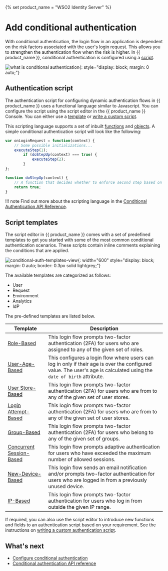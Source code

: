 {% set product_name = "WSO2 Identity Server" %}

# Add conditional authentication

With conditional authentication, the login flow in an application is dependent on the risk factors associated with the user's login request.
This allows you to strengthen the authentication flow when the risk is higher. In {{ product_name }}, conditional authentication is configured using a [script](#authentication-script).

![what is conditional authentication]({{base_path}}/assets/img/guides/conditional-auth/conditional-auth-intro.png){: style="display: block; margin: 0 auto;"}

## Authentication script

The authentication script for configuring dynamic authentication flows in {{ product_name }} uses a functional language similar to Javascript. You can configure the script using the script editor in the {{ product_name }} Console. You can either use a [template](#script-templates) or [write a custom script]({{base_path}}/guides/authentication/conditional-auth/write-your-first-script/).

This scripting language supports a set of inbuilt [functions]({{base_path}}/references/conditional-auth/api-reference/#utility-functions) and [objects]({{base_path}}/references/conditional-auth/api-reference/#object-reference). A simple conditional authentication script will look like the following:

```js
var onLoginRequest = function(context) {
    // Some possible initializations...
    executeStep(1);
        if (doStepUp(context) === true) { 
            executeStep(2);
        }
};

function doStepUp(context) {
    // A function that decides whether to enforce second step based on the request context.
    return true;
}
```

!!! note
    Find out more about the scripting language in the [Conditional Authentication API Reference]({{base_path}}/references/conditional-auth/api-reference/).

## Script templates

The script editor in {{ product_name }} comes with a set of predefined templates to get you started with some of the most common conditional authentication scenarios. These scripts contain inline comments explaining the conditions that are applied.

![conditional-auth-templates-view]({{base_path}}/assets/img/guides/conditional-auth/conditional-auth-templates.png){: width="600" style="display: block; margin: 0 auto; border: 0.3px solid lightgrey;"}

<!--
You can define scripts that can consider the following evaluation criteria:

- User attributes
- User behavior
- Authentication Request Attributes
- Application attributes

You can define dynamic authentication flows that can perform actions similar to the following:

- Control the authentication step selection
- Change user attributes
- Send email notifications
- Redirect users to an error page etc. 

We will discuss the scenario that the template covers, the prerequisites, the
required parameters, the default authentication steps, and how you can try out the behavior of this template.
-->

The available templates are categorized as follows:

- User
- Request
- Environment
- Analytics
- IdP

The pre-defined templates are listed below.

| Template  | Description |
|-----------|-------------|
| [Role-Based]({{base_path}}/guides/authentication/conditional-auth/role-based-template/) | This login flow prompts two-factor authentication (2FA) for users who are assigned to any of the given set of roles. |
| [User-Age-Based]({{base_path}}/guides/authentication/conditional-auth/user-age-based-template/) | This configures a login flow where users can log in only if their age is over the configured value. The user's age is calculated using the `date of birth` attribute. |
| [User Store-Based]({{base_path}}/guides/authentication/conditional-auth/user-store-based-template/) | This login flow prompts two-factor authentication (2FA) for users who are from to any of the given set of user stores.  |
| [Login Attempt-Based]({{base_path}}/guides/authentication/conditional-auth/login-attempt-based-template/) | This login flow prompts two-factor authentication (2FA) for users who are from to any of the given set of user stores. |
| [Group-Based]({{base_path}}/guides/authentication/conditional-auth/group-based-template/)  | This login flow prompts two-factor authentication (2FA) for users who belong to any of the given set of groups. |
| [Concurrent Session-Based]({{base_path}}/guides/authentication/conditional-auth/concurrent-session-based-template/) | This login flow prompts adaptive authentication for users who have exceeded the maximum number of allowed sessions.|
| [New-Device-Based]({{base_path}}/guides/authentication/conditional-auth/new-device-based-template/) | This login flow sends an email notification and/or prompts two-factor authentication for users who are logged in from a previously unused device. |
| [IP-Based]({{base_path}}/guides/authentication/conditional-auth/ip-based-template/) | This login flow prompts two-factor authentication for users who log in from outside the given IP range. |

If required, you can also use the script editor to introduce new functions and fields to an authentication script based on your requirement. See the instructions on [writing a custom authentication script]({{base_path}}/guides/authentication/conditional-auth/write-your-first-script/).

## What's next

- [Configure conditional authentication]({{base_path}}/guides/authentication/conditional-auth/configure-conditional-auth/)
- [Conditional authentication API reference]({{base_path}}/references/conditional-auth/api-reference/)
